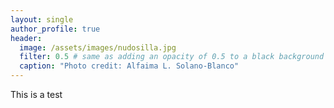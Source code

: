 ```yaml
---
layout: single
author_profile: true
header:
  image: /assets/images/nudosilla.jpg
  filter: 0.5 # same as adding an opacity of 0.5 to a black background
  caption: "Photo credit: Alfaima L. Solano-Blanco"
---
```


This is a test
